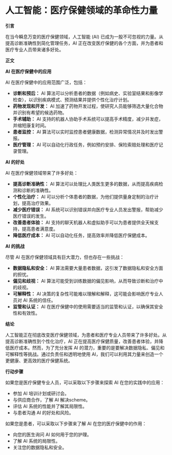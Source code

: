 # 人工智能：医疗保健领域的革命性力量

**引言**

在当今瞬息万变的医疗保健领域，人工智能 (AI) 已成为一股不可忽视的力量。从提高诊断准确性到简化管理任务，AI 正在改变医疗保健的各个方面，并为患者和医疗专业人员带来诸多好处。

**正文**

**AI 在医疗保健中的应用**

AI 在医疗保健中的应用范围广泛，包括：

* **诊断和预后：** AI 算法可以分析患者的数据（例如病史、实验室结果和影像学检查），以识别疾病模式、预测结果并提供个性化治疗计划。
* **药物发现和开发：** AI 加速了药物开发过程，使研究人员能够筛选大量化合物并识别有希望的候选药物。
* **手术辅助：** AI 支持的机器人协助手术系统可以提高手术精度，减少并发症，并缩短康复时间。
* **患者监控：** AI 算法可以实时监控患者健康数据，检测异常情况并及时发出警报。
* **医疗管理：** AI 可以自动化行政任务，例如预约安排、保险索赔处理和医疗记录管理。

**AI 的好处**

AI 在医疗保健领域带来了许多好处：

* **提高诊断准确性：** AI 算法可以处理比人类医生更多的数据，从而提高疾病检测和诊断的准确性。
* **个性化治疗：** AI 可以分析个体患者的数据，为他们提供量身定制的治疗计划，提高治疗效果。
* **减少医疗错误：** AI 系统可以识别错误并向医疗专业人员发出警报，帮助减少医疗错误的发生。
* **改善患者体验：** AI 支持的聊天机器人和虚拟助手可以为患者提供全天候支持，提高患者满意度。
* **降低医疗成本：** AI 可以自动化任务，提高效率并降低医疗保健成本。

**AI 的挑战**

尽管 AI 在医疗保健领域具有巨大潜力，但也存在一些挑战：

* **数据隐私和安全：** AI 算法需要大量患者数据，这引发了数据隐私和安全方面的担忧。
* **偏见和歧视：** AI 算法可能受到训练数据的偏见影响，从而导致诊断和治疗中的歧视。
* **可解释性：** AI 决策的复杂性可能难以理解和解释，这可能会影响医疗专业人员对 AI 系统的信任。
* **监管和认证：** AI 在医疗保健中的使用需要适当的监管和认证，以确保其安全性和有效性。

**结论**

人工智能正在彻底改变医疗保健领域，为患者和医疗专业人员带来了许多好处。从提高诊断准确性到个性化治疗，AI 正在提高医疗保健质量，改善患者体验，并降低医疗成本。然而，为了充分发挥 AI 的潜力，重要的是要解决数据隐私、偏见和可解释性等挑战。通过负责任和透明地使用 AI，我们可以利用其力量来创造一个更健康、更高效的医疗保健系统。

**行动步骤**

如果您是医疗保健专业人员，可以采取以下步骤来探索 AI 在您的实践中的应用：

* 参加 AI 培训计划或研讨会。
* 与供应商合作，了解 AI 解决scheme。
* 评估 AI 系统的性能并了解其局限性。
* 与患者沟通 AI 的好处和风险。

如果您是患者，可以采取以下步骤来了解 AI 在您的医疗保健中的作用：

* 向您的医生询问 AI 如何用于您的护理。
* 了解 AI 系统的局限性。
* 关注您的数据隐私和安全。
